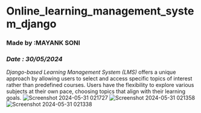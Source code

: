 # Online_learning_management_system_django <br>

### Made by :MAYANK SONI <br>
### *Date : 30/05/2024* <br>
*Django-based Learning Management System (LMS)*  offers a unique approach by allowing users to select and access specific topics of interest rather than predefined courses. Users have the flexibility to explore various subjects at their own pace, choosing topics that align with their learning goals.
![Screenshot 2024-05-31 021727](https://github.com/user-attachments/assets/0a88c90f-e292-4c56-a9f4-bd74f1b7a264)
![Screenshot 2024-05-31 021358](https://github.com/user-attachments/assets/af8cfd38-85bd-4a92-8fe3-a9135d8c967e)
![Screenshot 2024-05-31 021338](https://github.com/user-attachments/assets/5d5123bd-cc6c-4931-b0ae-704d5af15219)
